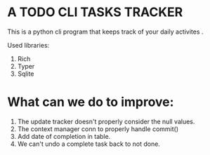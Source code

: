 # A TODO CLI TASKS TRACKER

This is a python cli program that keeps track of your daily activites .

Used libraries:

1. Rich
2. Typer
3. Sqlite

# What can we do to improve:

1. The update tracker doesn't properly consider the null values.
2. The context manager conn to properly handle commit()
3. Add date of completion in table.
4. We can't undo a complete task back to not done.

